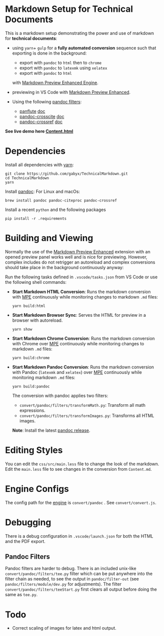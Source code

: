 # Markdown Setup for Technical Documents

This is a markdown setup demonstrating the power and use of markdown for **technical documents**:

- using `yarn`+ `gulp` for a **fully automated conversion** sequence such that exporting is done in the background:

    - export with `pandoc` to `html` then to `chrome`
    - export with `pandoc` to `latexmk` using `xelatex`
    - export with `pandoc` to `html`

    with [Markdown Preview Enhanced Engine](https://github.com/shd101wyy/mume).
- previewing in VS Code with [Markdown Preview Enhanced](https://github.com/shd101wyy/vscode-markdown-preview-enhanced).

- Using the following [pandoc filters](https://pandoc.org/filters.html):
    - [panflute](https://github.com/sergiocorreia/panflute) [doc](http://scorreia.com/software/panflute)
    - [pandoc-crosscite](https://github.com/jgm/pandoc-citeproc) [doc](https://github.com/jgm/pandoc-citeproc/blob/master/man/pandoc-citeproc.1.md)
    - [pandoc-crossref](https://github.com/lierdakil/pandoc-crossref) [doc](http://lierdakil.github.io/pandoc-crossref)

**See live demo here [Content.html](https://gabyx.github.io/TechnicalMarkdown/Content.html)**

# Dependencies
Install all dependencies with [yarn](https://www.yarnjs.com/get-yarn):

```shell
git clone https://github.com/gabyx/TechnicalMarkdown.git
cd TechnicalMarkdown
yarn
```

Install [pandoc](https://pandoc.org/installing.html):
For Linux and macOs:
```shell
brew install pandoc pandoc-citeproc pandoc-crossref
```

Install a recent `python` and the following packages 

```shell
pip install -r .requirements
```

# Building and Viewing
Normally the use of the [Markdown Preview Enhanced](https://shd101wyy.github.io/markdown-preview-enhanced) extension with an opened preview panel works well and is nice for previewing. However, complex includes do not retrigger an autoreload and complex conversions should take place in the background continuously anyway:

Run the following tasks defined in `.vscode/tasks.json` from VS Code or use the following shell commands:
- **Start Markdown HTML Conversion**: Runs the markdown conversion with [MPE](https://github.com/shd101wyy/mume) continuously while monitoring changes to markdown `.md` files:
    ```shell
    yarn build:html
    ```
- **Start Markdown Browser Sync**: Serves the HTML for preview in a browser with autoreload.

    ```shell
    yarn show
    ```
- **Start Markdown Chrome Conversion**: Runs the markdown conversion with Chrome over [MPE](https://github.com/shd101wyy/mume) continuously while monitoring changes to markdown `.md` files:

    ```shell
    yarn build:chrome
    ```

- **Start Markdown Pandoc Conversion**: Runs the markdown conversion with Pandoc (`latexmk` and `xelatex`) over [MPE](https://github.com/shd101wyy/mume) continuously while monitoring markdown `.md` files:

    ```shell
    yarn build:pandoc
    ```

    The conversion with pandoc applies two filters:
    - `convert/pandoc/filters/transformMath.py`: Transform all math expressions.
    - `convert/pandoc/filters/transformImages.py`: Transforms all HTML images.

    **Note**: Install the latest [pandoc release](https://github.com/jgm/pandoc/releases).

# Editing Styles
You can edit the `css/src/main.less` file to change the look of the markdown.
Edit the `main.less` file to see changes in the conversion from `Content.md`.

# Engine Configs
The config path for the [engine](https://github.com/shd101wyy/mume) is `convert/pandoc` . See `convert/convert.js`.

# Debugging
There is a debug configuration in `.vscode/launch.json` for both the HTML and the PDF export.

## Pandoc Filters
Pandoc filters are harder to debug. There is an included unix-like `convert/pandoc/filters/tee.py` filter which can be put anywhere into the filter chain as needed, to see the output in `pandoc/filter-out` (see `pandoc/filters/module/dev.py` for adjustments).
The filter `convert/pandoc/filters/teeStart.py` first clears all output before doing the same as `tee.py`. 

# Todo
- Correct scaling of images for latex and html output.